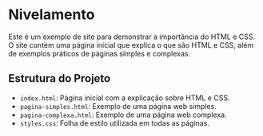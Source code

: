 # Nivelamento

Este é um exemplo de site para demonstrar a importância do HTML e CSS. O site contém uma página inicial que explica o que são HTML e CSS, além de exemplos práticos de páginas simples e complexas.

## Estrutura do Projeto

- `index.html`: Página inicial com a explicação sobre HTML e CSS.
- `pagina-simples.html`: Exemplo de uma página web simples.
- `pagina-complexa.html`: Exemplo de uma página web complexa.
- `styles.css`: Folha de estilo utilizada em todas as páginas.
